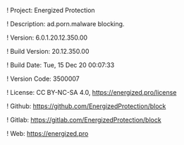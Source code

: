 ! Project: Energized Protection

! Description: ad.porn.malware blocking.

! Version: 6.0.1.20.12.350.00

! Build Version: 20.12.350.00

! Build Date: Tue, 15 Dec 20 00:07:33

! Version Code: 3500007

! License: CC BY-NC-SA 4.0, https://energized.pro/license

! Github: https://github.com/EnergizedProtection/block

! Gitlab: https://gitlab.com/EnergizedProtection/block


! Web: https://energized.pro
